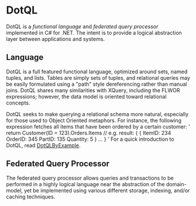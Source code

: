 DotQL
=====

DotQL is a *functional language* and *federated query processor* implemented in C# for .NET.  The intent is to provide a logical abstraction layer between applications and systems. 

Language
--------

DotQL is a full featured functional language, optimized around sets, named tuples, and lists.  Tables are simply sets of tuples, and relational queries may be easily formulated using a "path" style dereferencing rather than manual joins.  DotQL shares many similarities with XQuery, including the FLWOR expressions; however, the data model is oriented toward relational concepts.

DotQL seeks to make querying a relational schema more natural, especially for those used to Object Oriented metaphors.  For instance, the following expression fetches all items that have been ordered by a certain customer:
'	return Customer(ID = 123).Orders.Items
	// e.g. result: { { ItemID: 234 OrderID: 345 PartID: 135 Quantity: 5 } ... }
'
For a quick introduction to DotQL, read [DotQLByExample](/DotQL/blob/master/Documents/DotQLByExample.dql).

Federated Query Processor
-------------------------

The federated query processor allows queries and transactions to be performed in a highly logical language near the abstraction of the domain-model, yet be implemented using various different storage, indexing, and/or caching techniques.